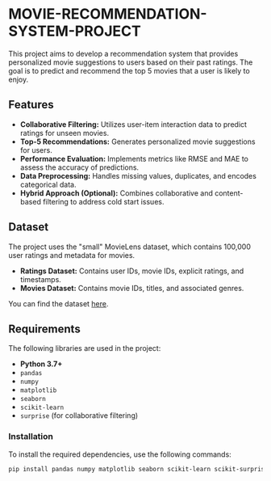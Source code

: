 # MOVIE-RECOMMENDATION-SYSTEM-PROJECT
This project aims to develop a recommendation system that provides personalized movie suggestions to users based on their past ratings. The goal is to predict and recommend the top 5 movies that a user is likely to enjoy. 
## Features
- **Collaborative Filtering:** Utilizes user-item interaction data to predict ratings for unseen movies.
- **Top-5 Recommendations:** Generates personalized movie suggestions for users.
- **Performance Evaluation:** Implements metrics like RMSE and MAE to assess the accuracy of predictions.
- **Data Preprocessing:** Handles missing values, duplicates, and encodes categorical data.
- **Hybrid Approach (Optional):** Combines collaborative and content-based filtering to address cold start issues.

## Dataset
The project uses the "small" MovieLens dataset, which contains 100,000 user ratings and metadata for movies.

- **Ratings Dataset:** Contains user IDs, movie IDs, explicit ratings, and timestamps.
- **Movies Dataset:** Contains movie IDs, titles, and associated genres.

You can find the dataset [here](https://grouplens.org/datasets/movielens/).

## Requirements
The following libraries are used in the project:
- **Python 3.7+**
- `pandas`
- `numpy`
- `matplotlib`
- `seaborn`
- `scikit-learn`
- `surprise` (for collaborative filtering)

### Installation
To install the required dependencies, use the following commands:  
```bash
pip install pandas numpy matplotlib seaborn scikit-learn scikit-surprise
